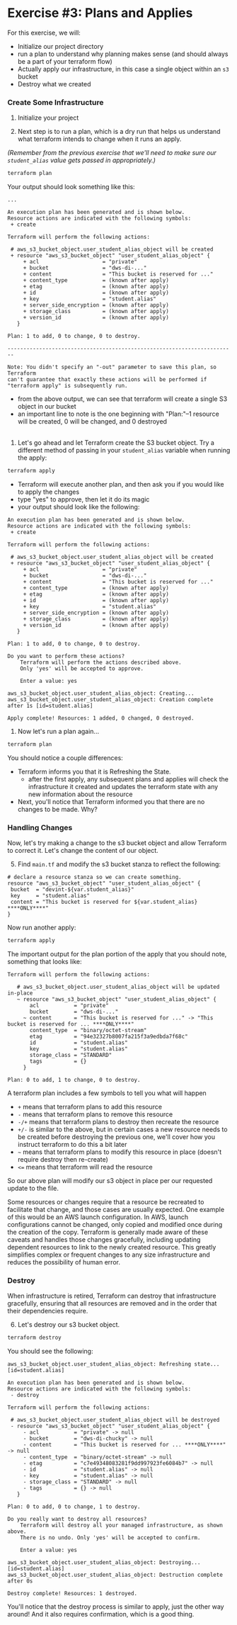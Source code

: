 # Exercise #3: Plans and Applies

For this exercise, we will:

* Initialize our project directory
* run a plan to understand why planning makes sense (and should always be a part of your terraform flow)
* Actually apply our infrastructure, in this case a single object within an `s3` bucket
* Destroy what we created

### Create Some Infrastructure

1. Initialize your project

2. Next step is to run a plan, which is a dry run that helps us understand what terraform intends to change when it
 runs an apply.  

  *(Remember from the previous exercise that we'll need to make sure our `student_alias` value gets passed in appropriately.)*

 ```bash
 terraform plan
 ```

 Your output should look something like this:

 ```
 ...

 An execution plan has been generated and is shown below.
Resource actions are indicated with the following symbols:
  + create

 Terraform will perform the following actions:

  # aws_s3_bucket_object.user_student_alias_object will be created
  + resource "aws_s3_bucket_object" "user_student_alias_object" {
      + acl                    = "private"
      + bucket                 = "dws-di-..."
      + content                = "This bucket is reserved for ..."
      + content_type           = (known after apply)
      + etag                   = (known after apply)
      + id                     = (known after apply)
      + key                    = "student.alias"
      + server_side_encryption = (known after apply)
      + storage_class          = (known after apply)
      + version_id             = (known after apply)
    }

 Plan: 1 to add, 0 to change, 0 to destroy.

 ------------------------------------------------------------------------

 Note: You didn't specify an "-out" parameter to save this plan, so Terraform
can't guarantee that exactly these actions will be performed if
"terraform apply" is subsequently run.
 ```

 * from the above output, we can see that terraform will create a single S3 object in our bucket
 * an important line to note is the one beginning with "Plan:"–1 resource will be created, 0 will be changed, and 0 destroyed
<br/><br/>
1. Let's go ahead and let Terraform create the S3 bucket object. Try a different method of passing in your `student_alias`
variable when running the apply:

 ```bash
 terraform apply
 ```

 * Terraform will execute another plan, and then ask you if you would like to apply the changes
 * type "yes" to approve, then let it do its magic
 * your output should look like the following:

 ```
An execution plan has been generated and is shown below.
Resource actions are indicated with the following symbols:
  + create

 Terraform will perform the following actions:

  # aws_s3_bucket_object.user_student_alias_object will be created
  + resource "aws_s3_bucket_object" "user_student_alias_object" {
      + acl                    = "private"
      + bucket                 = "dws-di-..."
      + content                = "This bucket is reserved for ..."
      + content_type           = (known after apply)
      + etag                   = (known after apply)
      + id                     = (known after apply)
      + key                    = "student.alias"
      + server_side_encryption = (known after apply)
      + storage_class          = (known after apply)
      + version_id             = (known after apply)
    }

 Plan: 1 to add, 0 to change, 0 to destroy.

 Do you want to perform these actions?
     Terraform will perform the actions described above.
     Only 'yes' will be accepted to approve.

     Enter a value: yes

 aws_s3_bucket_object.user_student_alias_object: Creating...
 aws_s3_bucket_object.user_student_alias_object: Creation complete after 1s [id=student.alias]

 Apply complete! Resources: 1 added, 0 changed, 0 destroyed.
 ```

1. Now let's run a plan again...

 ```bash
 terraform plan
 ```

 You should notice a couple differences:

 * Terraform informs you that it is Refreshing the State.
    * after the first apply, any subsequent plans and applies will check the infrastructure it created and updates the terraform state with any new information about the resource
 * Next, you'll notice that Terraform informed you that there are no changes to be made. Why?

### Handling Changes

Now, let's try making a change to the s3 bucket object and allow Terraform to correct it. Let's change the content of our object.

5. Find `main.tf` and modify the s3 bucket stanza to reflect the following:

 ```hcl
# declare a resource stanza so we can create something.
resource "aws_s3_bucket_object" "user_student_alias_object" {
  bucket  = "devint-${var.student_alias}"
  key     = "student.alias"
  content = "This bucket is reserved for ${var.student_alias} ****ONLY****"
}
```

 Now run another apply:

 ```bash
 terraform apply
 ```

 The important output for the plan portion of the apply that you should note, something that looks like:

 ```
 Terraform will perform the following actions:

    # aws_s3_bucket_object.user_student_alias_object will be updated in-place
    ~ resource "aws_s3_bucket_object" "user_student_alias_object" {
        acl           = "private"
        bucket        = "dws-di-..."
      ~ content       = "This bucket is reserved for ..." -> "This bucket is reserved for ... ****ONLY****"
        content_type  = "binary/octet-stream"
        etag          = "94e32327b8007fa215f3a9edbda7f68c"
        id            = "student.alias"
        key           = "student.alias"
        storage_class = "STANDARD"
        tags          = {}
      }

 Plan: 0 to add, 1 to change, 0 to destroy.
 ```

A terraform plan includes a few symbols to tell you what will happen

* `+` means that terraform plans to add this resource
* `-` means that terraform plans to remove this resource
* `-/+` means that terraform plans to destroy then recreate the resource
* `+/-` is similar to the above, but in certain cases a new resource needs to be created before destroying the previous one, we'll cover how you instruct terraform to do this a bit later
* `~` means that terraform plans to modify this resource in place (doesn't require destroy then re-create)
* `<=` means that terraform will read the resource

So our above plan will modify our s3 object in place per our requested update to the file.

Some resources or changes require that a resource be recreated to facilitate that change, and those cases are usually expected. One example of this would be an AWS launch configuration. In AWS, launch configurations cannot be changed, only copied and modified once during the creation of the copy. Terraform is generally made aware of these caveats and
handles those changes gracefully, including updating dependent resources to link to the newly created resource. This
greatly simplifies complex or frequent changes to any size infrastructure and reduces the possibility of human error.

### Destroy

When infrastructure is retired, Terraform can destroy that infrastructure gracefully, ensuring that all resources
are removed and in the order that their dependencies require.

6. Let's destroy our s3 bucket object.

 ```bash
 terraform destroy
 ```

 You should see the following:

 ```
 aws_s3_bucket_object.user_student_alias_object: Refreshing state... [id=student.alias]

 An execution plan has been generated and is shown below.
 Resource actions are indicated with the following symbols:
  - destroy

 Terraform will perform the following actions:

  # aws_s3_bucket_object.user_student_alias_object will be destroyed
  - resource "aws_s3_bucket_object" "user_student_alias_object" {
      - acl           = "private" -> null
      - bucket        = "dws-di-chucky" -> null
      - content       = "This bucket is reserved for ... ****ONLY****" -> null
      - content_type  = "binary/octet-stream" -> null
      - etag          = "c7e49348083281f9dd997923fe6084b7" -> null
      - id            = "student.alias" -> null
      - key           = "student.alias" -> null
      - storage_class = "STANDARD" -> null
      - tags          = {} -> null
    }

 Plan: 0 to add, 0 to change, 1 to destroy.

 Do you really want to destroy all resources?
     Terraform will destroy all your managed infrastructure, as shown above.
     There is no undo. Only 'yes' will be accepted to confirm.

     Enter a value: yes

 aws_s3_bucket_object.user_student_alias_object: Destroying... [id=student.alias]
 aws_s3_bucket_object.user_student_alias_object: Destruction complete after 0s

 Destroy complete! Resources: 1 destroyed.
 ```

You'll notice that the destroy process is similar to apply, just the other way around! And it also requires
confirmation, which is a good thing.
